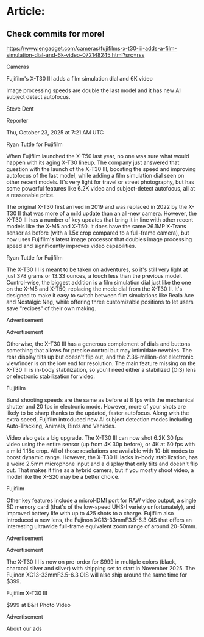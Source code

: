 # Article:

## Check commits for more!
https://www.engadget.com/cameras/fujifilms-x-t30-iii-adds-a-film-simulation-dial-and-6k-video-072148245.html?src=rss

Cameras

Fujifilm's X-T30 III adds a film simulation dial and 6K video

Image processing speeds are double the last model and it has new AI subject detect autofocus.

Steve Dent

Reporter

Thu, October 23, 2025 at 7:21 AM UTC

Ryan Tuttle for Fujifilm

When Fujifilm launched the X-T50 last year, no one was sure what would happen with its aging X-T30 lineup. The company just answered that question with the launch of the X-T30 III, boosting the speed and improving autofocus of the last model, while adding a film simulation dial seen on other recent models. It's very light for travel or street photography, but has some powerful features like 6.2K video and subject-detect autofocus, all at a reasonable price.

The original X-T30 first arrived in 2019 and was replaced in 2022 by the X-T30 II that was more of a mild update than an all-new camera. However, the X-T30 III has a number of key updates that bring it in line with other recent models like the X-M5 and X-T50. It does have the same 26.1MP X-Trans sensor as before (with a 1.5x crop compared to a full-frame camera), but now uses Fujifilm's latest image processor that doubles image processing speed and significantly improves video capabilities.

Ryan Tuttle for Fujifilm

The X-T30 III is meant to be taken on adventures, so it's still very light at just 378 grams or 13.33 ounces, a touch less than the previous model. Control-wise, the biggest addition is a film simulation dial just like the one on the X-M5 and X-T50, replacing the mode dial from the X-T30 II. It's designed to make it easy to switch between film simulations like Reala Ace and Nostalgic Neg, while offering three customizable positions to let users save "recipes" of their own making.

Advertisement

Advertisement

Otherwise, the X-T30 III has a generous complement of dials and buttons something that allows for precise control but may intimidate newbies. The rear display tilts up but doesn't flip out, and the 2.36-million-dot electronic viewfinder is on the low end for resolution. The main feature missing on the X-T30 III is in-body stabilization, so you'll need either a stabilized (OIS) lens or electronic stabilization for video.

Fujjifilm

Burst shooting speeds are the same as before at 8 fps with the mechanical shutter and 20 fps in electronic mode. However, more of your shots are likely to be sharp thanks to the updated, faster autofocus. Along with the extra speed, Fujifilm introduced new AI subject detection modes including Auto-Tracking, Animals, Birds and Vehicles.

Video also gets a big upgrade. The X-T30 III can now shot 6.2K 30 fps video using the entire sensor (up from 4K 30p before), or 4K at 60 fps with a mild 1.18x crop. All of those resolutions are available with 10-bit modes to boost dynamic range. However, the X-T30 III lacks in-body stabilization, has a weird 2.5mm microphone input and a display that only tilts and doesn't flip out. That makes it fine as a hybrid camera, but if you mostly shoot video, a model like the X-S20 may be a better choice.

Fujifilm

Other key features include a microHDMI port for RAW video output, a single SD memory card (that's of the low-speed UHS-I variety unfortunately), and improved battery life with up to 425 shots to a charge. Fujifilm also introduced a new lens, the Fujinon XC13-33mmF3.5-6.3 OIS that offers an interesting ultrawide full-frame equivalent zoom range of around 20-50mm.

Advertisement

Advertisement

The X-T30 III is now on pre-order for $999 in multiple colors (black, charcoal silver and silver) with shipping set to start in November 2025. The Fujinon XC13-33mmF3.5-6.3 OIS will also ship around the same time for $399.

Fujifilm X-T30 III

$999 at B&H Photo Video

Advertisement

About our ads